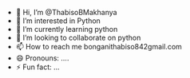 - 👋 Hi, I’m @ThabisoBMakhanya
- 👀 I’m interested in Python
- 🌱 I’m currently learning python
- 💞️ I’m looking to collaborate on python
- 📫 How to reach me bonganithabiso842gmail.com
- 😄 Pronouns: ....
- ⚡ Fun fact: ...

<!---
ThabisoBMakhanya/ThabisoBMakhanya is a ✨ special ✨ repository because its `README.md` (this file) appears on your GitHub profile.
You can click the Preview link to take a look at your changes.
--->
